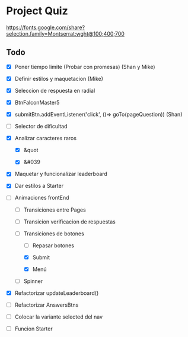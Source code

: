 # Project Quiz

https://fonts.google.com/share?selection.family=Montserrat:wght@100;400;700

## Todo

- [X] Poner tiempo limite (Probar con promesas) (Shan y Mike)

- [X] Definir estilos y maquetacion (Mike)

- [X] Seleccion de respuesta en radial

- [X] BtnFalconMaster5

- [X] submitBtn.addEventListener('click', ()=> goTo(pageQuestion)) (Shan)

- [ ] Selector de dificultad

- [X] Analizar caracteres raros

    - [X] &quot

    - [X] &#039

- [X] Maquetar y funcionalizar leaderboard

- [X] Dar estilos a Starter

- [ ] Animaciones frontEnd

    - [ ] Transiciones entre Pages

    - [ ] Transicion verificacion de respuestas

    - [ ] Transiciones de botones

        - [ ] Repasar botones

        - [X] Submit

        - [X] Menú

    - [ ] Spinner

- [X] Refactorizar updateLeaderboard()

- [ ] Refactorizar AnswersBtns

- [ ] Colocar la variante selected del nav

- [ ] Funcion Starter